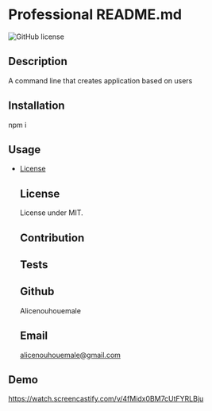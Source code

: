# Professional README.md

![GitHub license](https://img.shields.io/badge/license-MIT-blue.svg)

## Description

A command line that creates application based on users

## Installation

npm i

## Usage

- [License](#license)

  ## License

  License under MIT.

  ## Contribution

  ## Tests

  ## Github

  Alicenouhouemale

  ## Email

  alicenouhouemale@gmail.com

## Demo

https://watch.screencastify.com/v/4fMidx0BM7cUtFYRLBju
